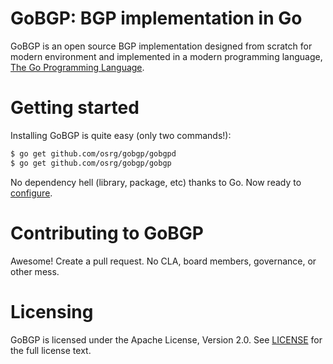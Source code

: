 GoBGP: BGP implementation in Go
===============================

GoBGP is an open source BGP implementation designed from scratch for
modern environment and implemented in a modern programming language,
[The Go Programming Language](http://golang.org/).

Getting started
===============
Installing GoBGP is quite easy (only two commands!):

```bash
$ go get github.com/osrg/gobgp/gobgpd
$ go get github.com/osrg/gobgp/gobgp
```

No dependency hell (library, package, etc) thanks to Go. Now ready to [configure](http://osrg.github.io/gobgp/get-started/).

Contributing to GoBGP
=====================
Awesome! Create a pull request. No CLA, board members, governance, or
other mess.

Licensing
=========
GoBGP is licensed under the Apache License, Version 2.0. See
[LICENSE](https://github.com/osrg/gobgp/blob/master/LICENSE) for the full
license text.
